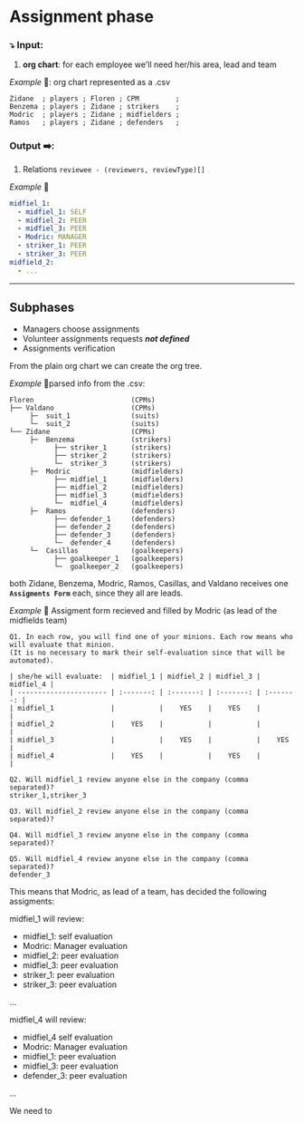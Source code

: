 # Assignment phase

### ⤵️ Input:

1. **org chart**: for each employee we'll need her/his area, lead and team

_Example_ 📙: org chart represented as a .csv

```
Zidane  ; players ; Floren ; CPM         ;
Benzema ; players ; Zidane ; strikers    ;
Modric  ; players ; Zidane ; midfielders ;
Ramos   ; players ; Zidane ; defenders   ;
```

### Output ➡️:

1. Relations `reviewee - (reviewers, reviewType)[]`

_Example_ 📙

```yaml
midfiel_1:
  - midfiel_1: SELF
  - midfiel_2: PEER
  - midfiel_3: PEER
  - Modric: MANAGER
  - striker_1: PEER
  - striker_3: PEER
midfield_2:
  - ...
```

***

## Subphases

- Managers choose assignments
- Volunteer assignments requests ***not defined***
- Assignments verification

From the plain org chart we can create the org tree.

_Example_ 📙parsed info from the .csv:

```
Floren                        (CPMs)
├── Valdano                   (CPMs)
     ├─  suit_1               (suits)
     └─  suit_2               (suits)
└── Zidane                    (CPMs)
     ├─  Benzema              (strikers)
           ├── striker_1      (strikers)
           ├── striker_2      (strikers)
           └─  striker_3      (strikers)
     ├─  Modric               (midfielders)
           ├── midfiel_1      (midfielders)
           ├── midfiel_2      (midfielders)
           ├── midfiel_3      (midfielders)
           └─  midfiel_4      (midfielders)
     ├─  Ramos                (defenders)
           ├── defender_1     (defenders)
           ├── defender_2     (defenders)
           ├── defender_3     (defenders)
           └─  defender_4     (defenders)
     └─  Casillas             (goalkeepers)
           ├── goalkeeper_1   (goalkeepers)
           └─  goalkeeper_2   (goalkeepers)
```

both Zidane, Benzema, Modric, Ramos, Casillas, and Valdano receives one **`Assigments Form`** each, since they all are leads.

_Example_ 📙
Assigment form recieved and filled by Modric (as lead of the midfields team)

```
Q1. In each row, you will find one of your minions. Each row means who will evaluate that minion.
(It is no necessary to mark their self-evaluation since that will be automated).

| she/he will evaluate:  | midfiel_1 | midfiel_2 | midfiel_3 | midfiel_4 |
| ---------------------- | :-------: | :-------: | :-------: | :-------: |
| midfiel_1              |           |    YES    |    YES    |           |
| midfiel_2              |    YES    |           |           |           |
| midfiel_3              |           |    YES    |           |    YES    |
| midfiel_4              |    YES    |           |    YES    |           |

Q2. Will midfiel_1 review anyone else in the company (comma separated)?
striker_1,striker_3

Q3. Will midfiel_2 review anyone else in the company (comma separated)?

Q4. Will midfiel_3 review anyone else in the company (comma separated)?

Q5. Will midfiel_4 review anyone else in the company (comma separated)?
defender_3
```

This means that Modric, as lead of a team, has decided the following assigments:

midfiel_1 will review:

- midfiel_1: self evaluation
- Modric: Manager evaluation
- midfiel_2: peer evaluation
- midfiel_3: peer evaluation
- striker_1: peer evaluation
- striker_3: peer evaluation

...

midfiel_4 will review:

- midfiel_4 self evaluation
- Modric: Manager evaluation
- midfiel_1: peer evaluation
- midfiel_3: peer evaluation
- defender_3: peer evaluation

...

We need to
